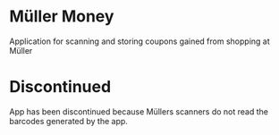 # Müller Money
Application for scanning and storing coupons gained from shopping at Müller

# Discontinued
App has been discontinued because Müllers scanners do not read the barcodes generated by the app.
